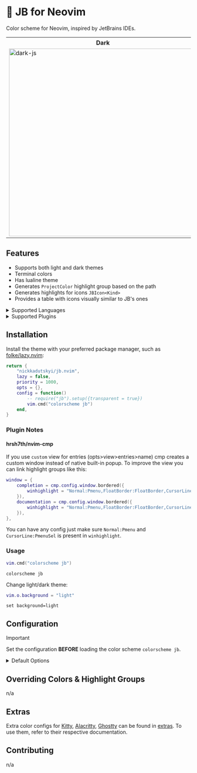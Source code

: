 # 🎨 JB for Neovim

<p>Color scheme for Neovim, inspired by JetBrains IDEs.</p>

<table width="100%">
  <tr>
    <th>Dark</th>
    <th>Light</th>
  </tr>
  <tr>
    <td>
        <img width="512" alt="dark-js" src="https://github.com/user-attachments/assets/dcff0247-868e-4aa4-bac1-22729099fb46" />
    </td>
    <td>
        <img width="512" alt="light-js" src="https://github.com/user-attachments/assets/89863d62-5c69-45f3-b21e-9e8c17cc3281" />
    </td>
  </tr>
</table>

## Features

- Supports both light and dark themes
- Terminal colors
- Has lualine theme
- Generates `ProjectColor` highlight group based on the path
- Generates highlights for icons `JBIcon<Kind>`
- Provides a table with icons visually similar to JB's ones

<details>
<summary>Supported Languages</summary>

| Language      | Syntax | Treesitter                     | Semantic     |
|---------------|--------|--------------------------------|--------------|
| .ignore Files | n/a    | ✅ (gitignore)                 | n/a          |
| ApacheConfig  | ✅     | n/a                            | n/a          |
| Blade         | n/a    | ✅ (EmranMR/tree-sitter-blade) | n/a          |
| C/C++         | ⚠️     | ✅ (c,cpp)                     | n/a          |
| CSS           | ⚠️     | ✅ (css)                       | n/a          |
| EditorConfig  | n/a    | ✅ (editorconfig)              | n/a          |
| GraphQL       | ⚠️     | ✅ (graphql)                   | n/a          |
| HTML          | ⚠️     | ✅ (html)                      | n/a          |
| Ini           | ⚠️     | ✅ (ini)                       | n/a          |
| Java          | ⚠️     | ✅ (java)                      | n/a          |
| JavaScript    | ⚠️     | ✅ (javascript)                | ✅ (ts_ls)   |
| JSON          | ✅     | ✅ (json)                      | n/a          |
| Lua           | ⚠️     | ✅ (lua,luadoc)                | ✅ (lua_ls)  |
| Markdown      | ⚠️     | ✅ (markdown,markdown_inline)  | n/a          |
| Nix           | ⚠️     | ✅ (nix)                       | ✅ (nil_lsp) |
| PHP           | ⚠️     | ✅ (php,phpdoc)                | n/a          |
| Python        | ⚠️     | ✅ (python)                    | n/a          |
| RegExp        | ⚠️     | ✅ (regex)                     | n/a          |
| Ruby          | ⚠️     | ✅ (ruby)                      | ✅ (ruby_lsp)|
| Rust          | ⚠️     | ✅ (rust)                      | n/a          |
| Sass/SCSS     | ⚠️     | ✅ (scss)                      | n/a          |
| Shell Script  | ⚠️     | ✅ (bash)                      | n/a          |
| TOML          | ⚠️     | ✅ (toml)                      | n/a          |
| Twig          | n/a    | ✅ (twig)                      | n/a          |
| TypeScript    | ⚠️     | ✅ (typescript)                | ✅ (ts_ls)   |
| TSX/JSX       | ⚠️     | ✅ (tsx)                       | ✅ (ts_ls)   |
| XML           | ⚠️     | ✅ (xml)                       | n/a          |
| YAML          | ⚠️     | ✅ (yaml)                      | n/a          |
| Zig           | ⚠️     | ✅ (zig)                       | ✅ (zls)     |

</details>


<details>
<summary>Supported Plugins</summary>

| Plugin                                                                            | Source |
|-----------------------------------------------------------------------------------|--------|
| [copilot.vim](https://github.com/github/copilot.vim)                              | n/a    |
| [fzf-lua](https://github.com/ibhagwan/fzf-lua)                                    | n/a    |
| [nvim-telescope/telescope.nvim](https://github.com/nvim-telescope/telescope.nvim) | n/a    |
| [gitsigns.nvim](https://github.com/lewis6991/gitsigns.nvim)                       | n/a    |
| [indent-blankline.nvim](https://github.com/lukas-reineke/indent-blankline.nvim)   | n/a    |
| [netrw](#)                                                                        | n/a    |
| [neogit](https://github.com/NeogitOrg/neogit)                                     | n/a    |
| [nvim-notify](https://github.com/rcarriga/nvim-notify)                            | n/a    |
| [nvim-scrollbar](https://github.com/petertriho/nvim-scrollbar)                    | n/a    |
| [supermaven-nvim](https://github.com/supermaven-inc/supermaven-nvim)              | n/a    |
| [nvim-cmp](https://github.com/hrsh7th/nvim-cmp)                                   | n/a    |
| [blink.cmp](https://github.com/Saghen/blink.cmp)                                  | n/a    |
| [avante.nvim](https://github.com/yetone/avante.nvim)                              | n/a    |
| [netrw.vim](https://github.com/vim-scripts/netrw.vim)                             | n/a    |
| [snacks.nvim](https://github.com/folke/snack.nvim)                                | n/a    |

</details>

## Installation

Install the theme with your preferred package manager, such as
[folke/lazy.nvim](https://github.com/folke/lazy.nvim):

```lua
return {
    "nickkadutskyi/jb.nvim",
    lazy = false,
    priority = 1000,
    opts = {},
    config = function()
        -- require("jb").setup({transparent = true})
        vim.cmd("colorscheme jb")
    end,
}
```
### Plugin Notes

#### hrsh7th/nvim-cmp

If you use `custom` view for entries (opts>view>entries>name) cmp creates
a custom window instead of native built-in popup. To improve the view you
can link highlight groups like this:

```lua
window = {
    completion = cmp.config.window.bordered({
        winhighlight = "Normal:Pmenu,FloatBorder:FloatBorder,CursorLine:PmenuSel,Search:None",
    }),
    documentation = cmp.config.window.bordered({
        winhighlight = "Normal:Pmenu,FloatBorder:FloatBorder,CursorLine:PmenuSel,Search:None",
    }),
},
```
You can have any config just make sure `Normal:Pmenu` and
`CursorLine:PmenuSel` is present in `winhighlight`.

### Usage

```lua
vim.cmd("colorscheme jb")
```

```vim
colorscheme jb
```

Change light/dark theme:

```lua
vim.o.background = "light"
```

```vim
set background=light
```

## Configuration

> [!IMPORTANT]
> Set the configuration **BEFORE** loading the color scheme `colorscheme jb`.

<details>
  <summary>Default Options</summary>

<!-- config:start -->

```lua
---@class jb.Config
M.defaults = {
    -- Disable bold or italic for all highlights
    disable_hl_args = {
        bold = false,
        italic = false,
    },
    -- Control snacks.nvim related styles
    snacks = {
        explorer = {
            -- Enable folke/snacks.nvim styling for explorer
            enabled = true,
        },
    },
    -- Enable this to remove background from Normal and NormalNC
    transparent = false,
}
```

<!-- config:end -->

</details>

## Overriding Colors & Highlight Groups

n/a

## Extras

Extra color configs for [Kitty](https://sw.kovidgoyal.net/kitty/conf.html),
[Alacritty](https://github.com/alacritty/alacritty),
[Ghostty](https://ghostty.org/) can be found in [extras](extras/).
To use them, refer to their respective documentation.

## Contributing

n/a
